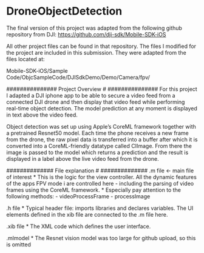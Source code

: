 # DroneObjectDetection

The final version of this project was adapted from the following github repository from DJI:
https://github.com/dji-sdk/Mobile-SDK-iOS

All other project files can be found in that repository.
The files I modified for the project are included in this submission.
They were adapted from the files located at:

Mobile-SDK-iOS/Sample Code/ObjcSampleCode/DJISdkDemo/Demo/Camera/fpv/

###############
Project Overview #
###############
For this project I adapted a DJI iphone app to be able to secure a video feed from a connected DJI drone
and then display that video feed while performing real-time object detection. The model prediction at any
moment is displayed in text above the video feed.

Object detection was set up using Apple’s CoreML framework together with a pretrained Resnet50 model.
Each time the phone receives a new frame from the drone, the raw pixel data is transferred into a buffer
after which it is converted into a CoreML-friendly datatype called CIImage. From there the image is passed
to the model which returns a prediction and the result is displayed in a label above the live video feed from the drone.

##############
File explanation #
##############
.m file   ← main file of interest
    * This is the logic for the view controller. All the dynamic features of the apps FPV mode i
    are controlled here - including the parsing of video frames using the CoreML framework.
    * Especially pay attention to the following methods:
      - videoProcessFrame
      - processImage

.h file
    * Typical header file: imports libraries and declares variables. The UI elements defined in
    the xib file are connected to the .m file here.

.xib file
    * The XML code which defines the user interface.

.mlmodel
    * The Resnet vision model was too large for github upload, so this is omitted
